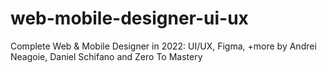 # web-mobile-designer-ui-ux
Complete Web &amp; Mobile Designer in 2022: UI/UX, Figma, +more by Andrei Neagoie, Daniel Schifano and Zero To Mastery
